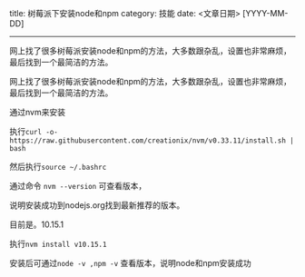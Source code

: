 title: 树莓派下安装node和npm
category: 技能
date: <文章日期> [YYYY-MM-DD]

---

网上找了很多树莓派安装node和npm的方法，大多数跟杂乱，设置也非常麻烦，最后找到一个最简洁的方法。

<!--more-->
网上找了很多树莓派安装node和npm的方法，大多数跟杂乱，设置也非常麻烦，最后找到一个最简洁的方法。

通过nvm来安装

执行`curl -o- https://raw.githubusercontent.com/creationix/nvm/v0.33.11/install.sh | bash`

然后执行`source ~/.bashrc`

通过命令 `nvm --version` 可查看版本，

说明安装成功到nodejs.org找到最新推荐的版本。

目前是。10.15.1

执行`nvm install v10.15.1`

安装后可通过`node -v ,npm -v` 查看版本，说明node和npm安装成功
